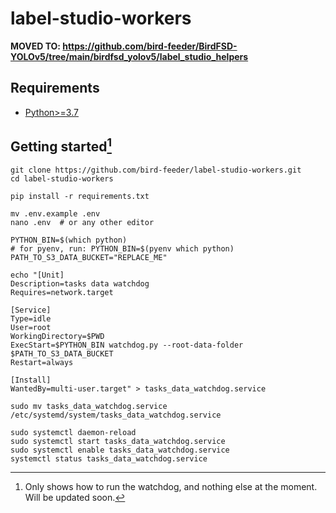 # label-studio-workers

**MOVED TO: https://github.com/bird-feeder/BirdFSD-YOLOv5/tree/main/birdfsd_yolov5/label_studio_helpers**


## Requirements

- [Python>=3.7](https://www.python.org/downloads/)

## Getting started[^1]

```shell
git clone https://github.com/bird-feeder/label-studio-workers.git
cd label-studio-workers

pip install -r requirements.txt

mv .env.example .env
nano .env  # or any other editor
```

```shell
PYTHON_BIN=$(which python)
# for pyenv, run: PYTHON_BIN=$(pyenv which python)
PATH_TO_S3_DATA_BUCKET="REPLACE_ME"

echo "[Unit]
Description=tasks data watchdog
Requires=network.target

[Service]
Type=idle
User=root
WorkingDirectory=$PWD
ExecStart=$PYTHON_BIN watchdog.py --root-data-folder $PATH_TO_S3_DATA_BUCKET
Restart=always

[Install]
WantedBy=multi-user.target" > tasks_data_watchdog.service
```

```shell
sudo mv tasks_data_watchdog.service /etc/systemd/system/tasks_data_watchdog.service

sudo systemctl daemon-reload
sudo systemctl start tasks_data_watchdog.service
sudo systemctl enable tasks_data_watchdog.service
systemctl status tasks_data_watchdog.service
```

[^1]: Only shows how to run the watchdog, and nothing else at the moment. Will be updated soon.
